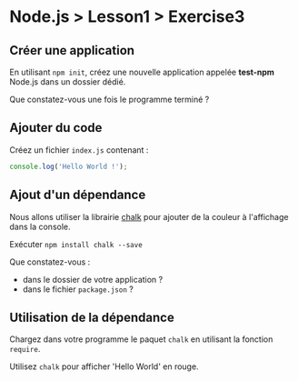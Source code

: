 # Node.js > Lesson1 > Exercise3

## Créer une application
En utilisant `npm init`, créez une nouvelle application appelée **test-npm** Node.js dans un dossier dédié.

Que constatez-vous une fois le programme terminé ?

## Ajouter du code

Créez un fichier `index.js` contenant :

```javascript
console.log('Hello World !');
```

## Ajout d'un dépendance

Nous allons utiliser la librairie [chalk](https://github.com/chalk/chalk) pour ajouter de la couleur à l'affichage dans la console.

Exécuter `npm install chalk --save`

Que constatez-vous :
 - dans le dossier de votre application ?
 - dans le fichier `package.json` ?


## Utilisation de la dépendance

Chargez dans votre programme le paquet `chalk` en utilisant la fonction `require`.

Utilisez `chalk` pour afficher 'Hello World' en rouge.
